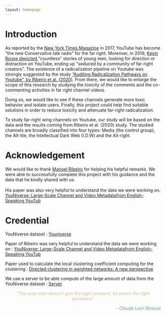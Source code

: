 ```yaml
---
layout: homepage
---
```


# Introduction

As reported by the [New York Times Magazine](https://www.nytimes.com/2017/08/03/magazine/for-the-new-far-right-youtube-has-become-the-new-talk-radio.htm) in 2017, YouTube has become "the new Conservative talk radio" for the far right. Moreover, in 2019, [Kevin Roose depicted ](https://www.nytimes.com/interactive/2019/06/08/technology/youtube-radical.html) "countless" stories of young men, looking for direction or distraction on YouTube, ending up "seduced by a community of far-right creators". The existence of a radicalization pipeline on Youtube was strongly suggested by the study [“Auditing Radicalization Pathways on Youtube”, by Ribeiro et al. (2020)](https://dlab.epfl.ch/people/west/pub/HortaRibeiro-Ottoni-West-Almeida-Meira_FAT-20.pdf). 
From there, we would like to enlarge the scope of this research by studying the toxicity of the comments and the co-commenting activities in far right channel videos. 

Doing so, we would like to see if these channels generate more toxic behavior and isolate users. Finally, this project could help find suitable solutions in order to reduce toxicity and attenuate far-right radicalization.

To study far-right wing channels on Youtube, our study will be based on the data and the results coming from Ribeiro et al. (2020) study. The studied channels are broadly classified into four types: Media (the control group), the Alt-lite, the Intellectual Dark Web (I.D.W) and the Alt-right. 

# Acknowledgement 

We would like to thank [Manoel Ribeiro](https://manoelhortaribeiro.github.io/) for helping  his helpful remarks. We were able to successfully complete this project with his guidance and the data that he kindly shared with us. <br>  
His paper was also very helpful to understand the data we were working on. 
[YouNiverse: Large-Scale Channel and Video Metadatafrom English-Speaking YouTub](https://ojs.aaai.org/index.php/ICWSM/article/view/18125/17928)

# Credential

YouNiverse dataset : [Youniverse](https://zenodo.org/record/4650046#.Y3eNQceZO3-)

Paper of Ribeiro was very helpful to understand the data we were working on : 
[YouNiverse: Large-Scale Channel and Video Metadatafrom English-Speaking YouTub](https://ojs.aaai.org/index.php/ICWSM/article/view/18125/17928)

Paper used to calculate the local clustering coefficient computing for the clustering : 
[Directed clustering in weighted networks: A new perspective](https://www.sciencedirect.com/science/article/abs/pii/S096007791730509X?via%3Dihub)

We use a server to be able compute of the large amount of data from the YouNiverse dataset : [Server](https://www.vultr.com/)

<p align="center" style="color :BurlyWood; ">
    <i>“The wise man doesn't give the right answers, he poses the right questions”<i>

<p align="right " style="color :cadetblue; ">
    - Claude Levi-Strauss
</p>

